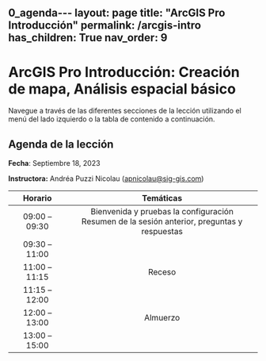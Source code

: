 0_agenda---
layout: page
title: "ArcGIS Pro Introducción"
permalink: /arcgis-intro
has_children: True
nav_order: 9
---

# ArcGIS Pro Introducción: Creación de mapa, Análisis espacial básico

Navegue a través de las diferentes secciones de la lección utilizando el menú del lado izquierdo o la tabla de contenido a continuación.

## Agenda de la lección

**Fecha**: Septiembre 18, 2023

**Instructora:** Andréa Puzzi Nicolau ([apnicolau@sig-gis.com](apnicolau@sig-gis.com))

|    Horario    |                                                                                       Temáticas                                                                                      |
|:-------------:|:------------------------------------------------------------------------------------------------------------------------------------------------------------------------------------:|
| 09:00 – 09:30 |                                            Bienvenida y pruebas  la configuración<br>Resumen de la sesión anterior, preguntas y respuestas                                           |
| 09:30 – 11:00 |                                                                                                                                              |
| 11:00 – 11:15 |                                                                                        Receso                                                                                        |
| 11:15 – 12:00 |                                                                                                                                   |
| 12:00 – 13:00 |                                                                                       Almuerzo                                                                                       |
| 13:00 – 15:00 |                                                                                                                                    |
